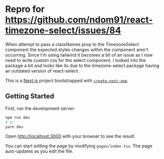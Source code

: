 # Repro for https://github.com/ndom91/react-timezone-select/issues/84

When attempt to pass a classNames prop to the TimezoneSelect component the expected styles changes within the component aren't occurring. Since I'm using tailwind it becomes a bit of an issue as I now need to write custom css for the select component.
I looked into the package a bit and looks like its due to the timezone-select package having an outdated version of react-select.




This is a [Next.js](https://nextjs.org/) project bootstrapped with [`create-next-app`](https://github.com/vercel/next.js/tree/canary/packages/create-next-app).

## Getting Started

First, run the development server:

```bash
npm run dev
# or
yarn dev
```

Open [http://localhost:3000](http://localhost:3000) with your browser to see the result.

You can start editing the page by modifying `pages/index.tsx`. The page auto-updates as you edit the file.
